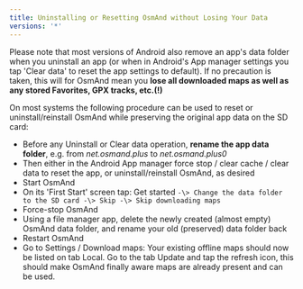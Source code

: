 ```yaml
---
title: Uninstalling or Resetting OsmAnd without Losing Your Data
versions: '*'
---
```


Please note that most versions of Android also remove an app's data
folder when you uninstall an app (or when in Android's App manager
settings you tap 'Clear data' to reset the app settings to default). If
no precaution is taken, this will for OsmAnd mean you **lose all
downloaded maps as well as any stored Favorites, GPX tracks, etc.(!)**

On most systems the following procedure can be used to reset or
uninstall/reinstall OsmAnd while preserving the original app data on the
SD card:

-   Before any Uninstall or Clear data operation, **rename the app data
    folder**, e.g. from *net.osmand.plus* to *net.osmand.plus0*
-   Then either in the Android App manager force stop / clear cache /
    clear data to reset the app, or uninstall/reinstall OsmAnd, as
    desired
-   Start OsmAnd
-   On its 'First Start' screen tap: Get started `-\> Change the data
    folder to the SD card -\> Skip -\> Skip downloading maps`
-   Force-stop OsmAnd
-   Using a file manager app, delete the newly created (almost empty)
    OsmAnd data folder, and rename your old (preserved) data folder back
-   Restart OsmAnd
-   Go to Settings / Download maps: Your existing offline maps should
    now be listed on tab Local. Go to the tab Update and tap the refresh
    icon, this should make OsmAnd finally aware maps are already present
    and can be used.